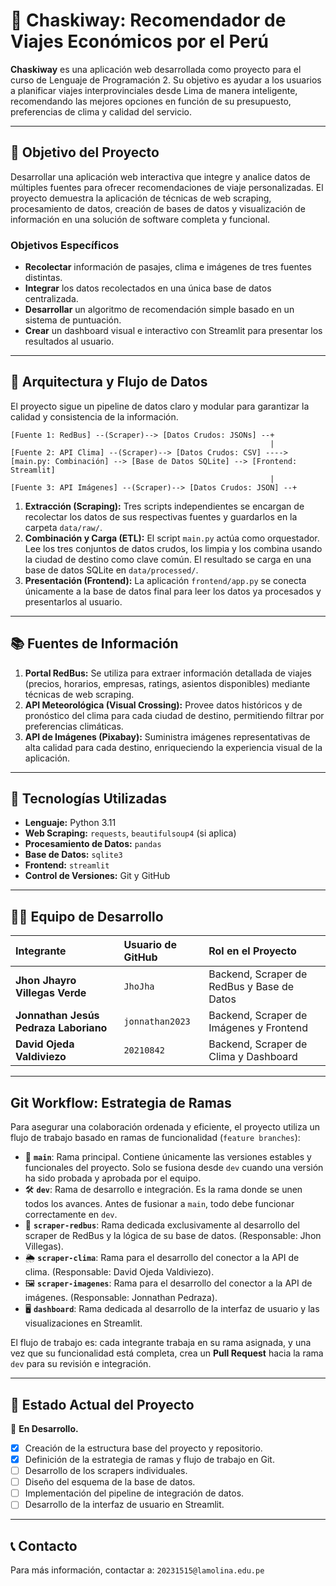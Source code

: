 # 🚌 Chaskiway: Recomendador de Viajes Económicos por el Perú

**Chaskiway** es una aplicación web desarrollada como proyecto para el curso de Lenguaje de Programación 2. Su objetivo es ayudar a los usuarios a planificar viajes interprovinciales desde Lima de manera inteligente, recomendando las mejores opciones en función de su presupuesto, preferencias de clima y calidad del servicio.

---

## 🎯 Objetivo del Proyecto

Desarrollar una aplicación web interactiva que integre y analice datos de múltiples fuentes para ofrecer recomendaciones de viaje personalizadas. El proyecto demuestra la aplicación de técnicas de web scraping, procesamiento de datos, creación de bases de datos y visualización de información en una solución de software completa y funcional.

### Objetivos Específicos
- **Recolectar** información de pasajes, clima e imágenes de tres fuentes distintas.
- **Integrar** los datos recolectados en una única base de datos centralizada.
- **Desarrollar** un algoritmo de recomendación simple basado en un sistema de puntuación.
- **Crear** un dashboard visual e interactivo con Streamlit para presentar los resultados al usuario.

---

## 🧱 Arquitectura y Flujo de Datos

El proyecto sigue un pipeline de datos claro y modular para garantizar la calidad y consistencia de la información.

```
[Fuente 1: RedBus] --(Scraper)--> [Datos Crudos: JSONs] --+
                                                          |
[Fuente 2: API Clima] --(Scraper)--> [Datos Crudos: CSV] ----> [main.py: Combinación] --> [Base de Datos SQLite] --> [Frontend: Streamlit]
                                                          |
[Fuente 3: API Imágenes] --(Scraper)--> [Datos Crudos: JSON] --+
```

1.  **Extracción (Scraping):** Tres scripts independientes se encargan de recolectar los datos de sus respectivas fuentes y guardarlos en la carpeta `data/raw/`.
2.  **Combinación y Carga (ETL):** El script `main.py` actúa como orquestador. Lee los tres conjuntos de datos crudos, los limpia y los combina usando la ciudad de destino como clave común. El resultado se carga en una base de datos SQLite en `data/processed/`.
3.  **Presentación (Frontend):** La aplicación `frontend/app.py` se conecta únicamente a la base de datos final para leer los datos ya procesados y presentarlos al usuario.

---

## 📚 Fuentes de Información

1.  **Portal RedBus:** Se utiliza para extraer información detallada de viajes (precios, horarios, empresas, ratings, asientos disponibles) mediante técnicas de web scraping.
2.  **API Meteorológica (Visual Crossing):** Provee datos históricos y de pronóstico del clima para cada ciudad de destino, permitiendo filtrar por preferencias climáticas.
3.  **API de Imágenes (Pixabay):** Suministra imágenes representativas de alta calidad para cada destino, enriqueciendo la experiencia visual de la aplicación.

---

## 🚀 Tecnologías Utilizadas

- **Lenguaje:** Python 3.11
- **Web Scraping:** `requests`, `beautifulsoup4` (si aplica)
- **Procesamiento de Datos:** `pandas`
- **Base de Datos:** `sqlite3`
- **Frontend:** `streamlit`
- **Control de Versiones:** Git y GitHub

---

## 👨‍💻 Equipo de Desarrollo

| Integrante | Usuario de GitHub | Rol en el Proyecto |
| :--- | :--- | :--- |
| **Jhon Jhayro Villegas Verde** | `JhoJha` | Backend, Scraper de RedBus y Base de Datos |
| **Jonnathan Jesús Pedraza Laboriano** | `jonnathan2023` | Backend, Scraper de Imágenes y Frontend |
| **David Ojeda Valdiviezo** | `20210842` | Backend, Scraper de Clima y Dashboard |

---

## Git Workflow: Estrategia de Ramas

Para asegurar una colaboración ordenada y eficiente, el proyecto utiliza un flujo de trabajo basado en ramas de funcionalidad (`feature branches`):

-   🌳 **`main`**: Rama principal. Contiene únicamente las versiones estables y funcionales del proyecto. Solo se fusiona desde `dev` cuando una versión ha sido probada y aprobada por el equipo.
-   🛠️ **`dev`**: Rama de desarrollo e integración. Es la rama donde se unen todos los avances. Antes de fusionar a `main`, todo debe funcionar correctamente en `dev`.
-   🚌 **`scraper-redbus`**: Rama dedicada exclusivamente al desarrollo del scraper de RedBus y la lógica de su base de datos. (Responsable: Jhon Villegas).
-   🌦️ **`scraper-clima`**: Rama para el desarrollo del conector a la API de clima. (Responsable: David Ojeda Valdiviezo).
-   🖼️ **`scraper-imagenes`**: Rama para el desarrollo del conector a la API de imágenes. (Responsable: Jonnathan Pedraza).
-   🖥️ **`dashboard`**: Rama dedicada al desarrollo de la interfaz de usuario y las visualizaciones en Streamlit.

El flujo de trabajo es: cada integrante trabaja en su rama asignada, y una vez que su funcionalidad está completa, crea un **Pull Request** hacia la rama `dev` para su revisión e integración.

---

## 📌 Estado Actual del Proyecto

🚧 **En Desarrollo.**

- [X] Creación de la estructura base del proyecto y repositorio.
- [X] Definición de la estrategia de ramas y flujo de trabajo en Git.
- [ ] Desarrollo de los scrapers individuales.
- [ ] Diseño del esquema de la base de datos.
- [ ] Implementación del pipeline de integración de datos.
- [ ] Desarrollo de la interfaz de usuario en Streamlit.

---

## 📞 Contacto

Para más información, contactar a: `20231515@lamolina.edu.pe`
